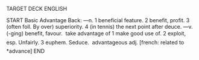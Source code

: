 TARGET DECK
ENGLISH

START
Basic
Advantage
Back: —n. 1 beneficial feature. 2 benefit, profit. 3 (often foll. By over) superiority. 4 (in tennis) the next point after deuce. —v. (-ging) benefit, favour.  take advantage of 1 make good use of. 2 exploit, esp. Unfairly. 3 euphem. Seduce.  advantageous adj. [french: related to *advance]
END
